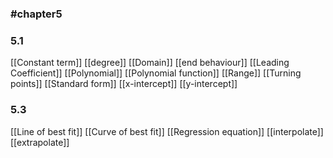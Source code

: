 ### #chapter5
### 5.1 
[[Constant term]]
[[degree]]
[[Domain]]
[[end behaviour]]
[[Leading Coefficient]]
[[Polynomial]]
[[Polynomial function]]
[[Range]]
[[Turning points]]
[[Standard form]]
[[x-intercept]]
[[y-intercept]] 

### 5.3
[[Line of best fit]]
[[Curve of best fit]]
[[Regression equation]]
[[interpolate]]
[[extrapolate]]
